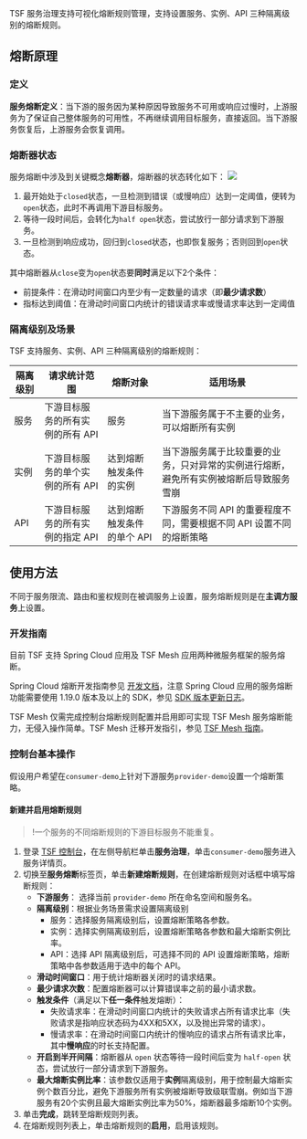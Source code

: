 TSF 服务治理支持可视化熔断规则管理，支持设置服务、实例、API 三种隔离级别的熔断规则。

## 熔断原理

### 定义

**服务熔断定义**：当下游的服务因为某种原因导致服务不可用或响应过慢时，上游服务为了保证自己整体服务的可用性，不再继续调用目标服务，直接返回。当下游服务恢复后，上游服务会恢复调用。

### 熔断器状态

服务熔断中涉及到关键概念**熔断器**，熔断器的状态转化如下：
![](https://main.qcloudimg.com/raw/53bf4d129a01ece7b8a7ff9f4ba7285f.png)

1. 最开始处于`closed`状态，一旦检测到错误（或慢响应）达到一定阈值，便转为`open`状态，此时不再调用下游目标服务。
2. 等待一段时间后，会转化为`half open`状态，尝试放行一部分请求到下游服务。
3. 一旦检测到响应成功，回归到`closed`状态，也即恢复服务；否则回到`open`状态。

其中熔断器从`close`变为`open`状态要**同时**满足以下2个条件：

- 前提条件：在滑动时间窗口内至少有一定数量的请求（即**最少请求数**）
- 指标达到阈值：在滑动时间窗口内统计的错误请求率或慢请求率达到一定阈值 

### 隔离级别及场景

TSF 支持服务、实例、API 三种隔离级别的熔断规则：

| 隔离级别 | 请求统计范围                     | 熔断对象                   | 适用场景                                                     |
| -------- | -------------------------------- | -------------------------- | ------------------------------------------------------------ |
| 服务     | 下游目标服务的所有实例的所有 API | 服务                       | 当下游服务属于不主要的业务，可以熔断所有实例                 |
| 实例     | 下游目标服务的单个实例的所有 API | 达到熔断触发条件的实例     | 当下游服务属于比较重要的业务，只对异常的实例进行熔断，避免所有实例被熔断后导致服务雪崩 |
| API      | 下游目标服务的所有实例的指定 API | 达到熔断触发条件的单个 API | 下游服务不同 API 的重要程度不同，需要根据不同 API 设置不同的熔断策略 |

## 使用方法

不同于服务限流、路由和鉴权规则在被调服务上设置，服务熔断规则是在**主调方服务**上设置。

### 开发指南

目前 TSF 支持 Spring Cloud 应用及 TSF Mesh 应用两种微服务框架的服务熔断。

Spring Cloud 熔断开发指南参见 [开发文档](https://cloud.tencent.com/document/product/649/40581)，注意 Spring Cloud 应用的服务熔断功能需要使用 1.19.0 版本及以上的 SDK，参见 [SDK 版本更新日志](https://cloud.tencent.com/document/product/649/73926)。

TSF Mesh 仅需完成控制台熔断规则配置并启用即可实现 TSF Mesh 服务熔断能力，无侵入操作简单。TSF Mesh 迁移开发指引，参见 [TSF Mesh 指南](https://cloud.tencent.com/document/product/649/17928)。

### 控制台基本操作  

假设用户希望在`consumer-demo`上针对下游服务`provider-demo`设置一个熔断策略。

#### 新建并启用熔断规则

> !一个服务的不同熔断规则的下游目标服务不能重复。

1. 登录 [TSF 控制台](https://console.cloud.tencent.com/tsf)，在左侧导航栏单击**服务治理**，单击`consumer-demo`服务进入服务详情页。
2. 切换至**服务熔断**标签页，单击**新建熔断规则**，在创建熔断规则对话框中填写熔断规则：
   - **下游服务**： 选择当前 `provider-demo` 所在命名空间和服务名。
   - **隔离级别**：根据业务场景需求设置隔离级别
     - 服务：选择服务隔离级别后，设置熔断策略各参数。
     - 实例：选择实例隔离级别后，设置熔断策略各参数和最大熔断实例比率。
     - API：选择 API 隔离级别后，可选择不同的 API 设置熔断策略，熔断策略中各参数适用于选中的每个 API。
   - **滑动时间窗口**：用于统计熔断器关闭时的请求结果。
   - **最少请求次数**：配置熔断器可以计算错误率之前的最小请求数。
   - **触发条件**（满足以下**任一条件**触发熔断）：
     - 失败请求率：在滑动时间窗口内统计的失败请求占所有请求比率（失败请求是指响应状态码为4XX和5XX，以及抛出异常的请求）。
     - 慢请求率：在滑动时间窗口内统计的慢响应的请求占所有请求比率，其中**慢响应**的时长支持配置。
   - **开启到半开间隔**：熔断器从 `open` 状态等待一段时间后变为 `half-open` 状态，尝试放行一部分请求到下游服务。
   - **最大熔断实例比率**：该参数仅适用于**实例**隔离级别，用于控制最大熔断实例个数百分比，避免下游服务所有实例被熔断导致级联雪崩。例如当下游服务有20个实例且最大熔断实例比率为50%，熔断器最多熔断10个实例。
3. 单击**完成**，跳转至熔断规则列表。
4. 在熔断规则列表上，单击熔断规则的**启用**，启用该规则。




  
